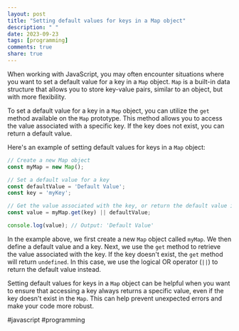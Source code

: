 ```yaml
---
layout: post
title: "Setting default values for keys in a Map object"
description: " "
date: 2023-09-23
tags: [programming]
comments: true
share: true
---
```


When working with JavaScript, you may often encounter situations where you want to set a default value for a key in a `Map` object. `Map` is a built-in data structure that allows you to store key-value pairs, similar to an object, but with more flexibility.

To set a default value for a key in a `Map` object, you can utilize the `get` method available on the `Map` prototype. This method allows you to access the value associated with a specific key. If the key does not exist, you can return a default value.

Here's an example of setting default values for keys in a `Map` object:

```javascript
// Create a new Map object
const myMap = new Map();

// Set a default value for a key
const defaultValue = 'Default Value';
const key = 'myKey';

// Get the value associated with the key, or return the default value if the key does not exist
const value = myMap.get(key) || defaultValue;

console.log(value); // Output: 'Default Value'
```

In the example above, we first create a new `Map` object called `myMap`. We then define a default value and a key. Next, we use the `get` method to retrieve the value associated with the key. If the key doesn't exist, the `get` method will return `undefined`. In this case, we use the logical OR operator (`||`) to return the default value instead.

Setting default values for keys in a `Map` object can be helpful when you want to ensure that accessing a key always returns a specific value, even if the key doesn't exist in the `Map`. This can help prevent unexpected errors and make your code more robust.

#javascript #programming